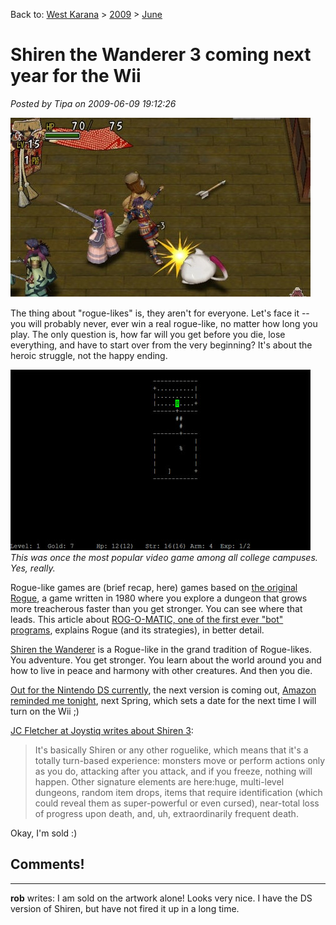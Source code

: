 Back to: [West Karana](/posts/westkarana.md) > [2009](/posts/2009/westkarana.md) > [June](./westkarana.md)
# Shiren the Wanderer 3 coming next year for the Wii

*Posted by Tipa on 2009-06-09 19:12:26*

[![Shiren is about to die....](../../../uploads/2009/06/fullscreen-capture-692009-74630-pm.jpg "Shiren is about to die....")](http://www.atlus.com/shiren/)

The thing about "rogue-likes" is, they aren't for everyone. Let's face it -- you will probably never, ever win a real rogue-like, no matter how long you play. The only question is, how far will you get before you die, lose everything, and have to start over from the very beginning? It's about the heroic struggle, not the happy ending. 

![](../../../uploads/2008/07/rogue.jpg "Starting out in Rogue")  
*This was once the most popular video game among all college campuses. Yes, really.*

Rogue-like games are (brief recap, here) games based on [the original Rogue](http://en.wikipedia.org/wiki/Rogue_(computer_game)), a game written in 1980 where you explore a dungeon that grows more treacherous faster than you get stronger. You can see where that leads. This article about [ROG-O-MATIC, one of the first ever "bot" programs](http://www.cs.princeton.edu/~appel/papers/rogomatic.html), explains Rogue (and its strategies), in better detail.

[Shiren the Wanderer](http://www.atlus.com/shiren/) is a Rogue-like in the grand tradition of Rogue-likes. You adventure. You get stronger. You learn about the world around you and how to live in peace and harmony with other creatures. And then you die.

[Out for the Nintendo DS currently](http://en.wikipedia.org/wiki/Shiren_the_Wanderer), the next version is coming out, [Amazon reminded me tonight](http://www.amazon.com/Shiren-Wanderer-Nintendo-Wii/dp/B002BVQNPW/), next Spring, which sets a date for the next time I will turn on the Wii ;)

[JC Fletcher at Joystiq writes about Shiren 3](http://nintendo.joystiq.com/2009/06/08/hands-on-shiren-the-wanderer-wii/):


> It's basically Shiren or any other roguelike, which means that it's a totally turn-based experience: monsters move or perform actions only as you do, attacking after you attack, and if you freeze, nothing will happen. Other signature elements are here:huge, multi-level dungeons, random item drops, items that require identification (which could reveal them as super-powerful or even cursed), near-total loss of progress upon death, and, uh, extraordinarily frequent death.



Okay, I'm sold :)

## Comments!
---
**rob** writes: I am sold on the artwork alone! Looks very nice. I have the DS version of Shiren, but have not fired it up in a long time.
